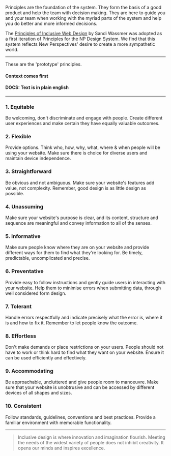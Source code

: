 Principles are the foundation of the system. They form the basis of a good product and help the team with decision making. They are here to guide you and your team when working with the myriad parts of the system and help you do better and more informed decisions.

The [Principles of Inclusive Web Design](https://www.designprinciplesftw.com/collections/the-ten-principles-of-inclusive-web-design) by Sandi Wassmer was adopted as a first iteration of Principles for the NP Design System. We find that this system reflects New Perspectives' desire to create a more sympathetic world.

---

These are the 'prototype' principles.

#### Context comes first

#### DOCS: Text is in plain english

---

### 1. Equitable

Be welcoming, don't discriminate and engage with people. Create different user experiences and make certain they have equally valuable outcomes.

### 2. Flexible

Provide options. Think who, how, why, what, where & when people will be using your website. Make sure there is choice for diverse users and maintain device independence.

### 3. Straightforward

Be obvious and not ambiguous. Make sure your website's features add value, not complexity. Remember, good design is as little design as possible.

### 4. Unassuming

Make sure your website's purpose is clear, and its content, structure and sequence are meaningful and convey information to all of the senses.

### 5. Informative

Make sure people know where they are on your website and provide different ways for them to find what they're looking for. Be timely, predictable, uncomplicated and precise.

### 6. Preventative

Provide easy to follow instructions and gently guide users in interacting with your website. Help them to minimise errors when submitting data, through well considered form design.

### 7. Tolerant

Handle errors respectfully and indicate precisely what the error is, where it is and how to fix it. Remember to let people know the outcome.

### 8. Effortless

Don't make demands or place restrictions on your users. People should not have to work or think hard to find what they want on your website. Ensure it can be used efficiently and effectively.

### 9. Accommodating

Be approachable, uncluttered and give people room to manoeuvre. Make sure that your website is unobtrusive and can be accessed by different devices of all shapes and sizes.

### 10. Consistent

Follow standards, guidelines, conventions and best practices. Provide a familiar environment with memorable functionality.

---

> Inclusive design is where innovation and imagination flourish. Meeting the needs of the widest variety of people does not inhibit creativity. It opens our minds and inspires excellence.
